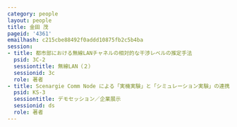 ```yaml
---
category: people
layout: people
title: 金田 茂
pageid: '4361'
emailhash: c215cbe88492f0addd10875fb2c5b4ba
session:
- title: 都市部における無線LANチャネルの相対的な干渉レベルの推定手法
  psid: 3C-2
  sessiontitle: 無線LAN（２）
  sessionid: 3c
  role: 著者
- title: Scenargie Comm Node による「実機実験」と「シミュレーション実験」の連携
  psid: KS-3
  sessiontitle: デモセッション／企業展示
  sessionid: ds
  role: 著者
---
```

